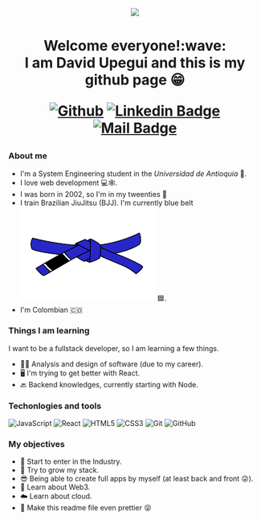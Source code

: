 <p align="center"><img src="https://i.imgur.com/A6bWGFl.gif"/></p>


<h1 align="center">Welcome everyone!:wave: <br/> I am David Upegui and this is my github page 😁</p>

[![Github](https://img.shields.io/badge/-Github-000?style=flat&logo=Github&logoColor=white)](https://github.com/DavidUpegui)
[![Linkedin Badge](https://img.shields.io/badge/-David_Upegui-blue?style=flat-square&logo=Linkedin&logoColor=white&link=https://www.linkedin.com/in/davidupeguilondono/)](https://www.linkedin.com/in/davidupeguilondono/)
[![Mail Badge](https://img.shields.io/badge/-dupegui2002@gmail.com-c14438?style=flat&logo=Gmail&logoColor=white&link=mailto:dupegui2002@gmail.com)](mailto:dupegui2002@gmail.com)

### About me
- I'm a System Engineering student in the _Universidad de Antioquia_ 🏫.
- I love web development 💻🕸️.
- I was born in 2002, so I'm in my tweenties 🤟
- I train Brazilian JiuJitsu (BJJ). I'm currently blue belt <img src="bjj-removebg-preview.png" alt="BJJ image"/> 🟦.
- I'm Colombian :colombia:

### Things I am learning
I want to be a fullstack developer, so I am learning a few things.
- 🧑‍🔬 Analysis and design of software (due to my career).
- 🖥️ I'm trying to get better with React.
- 🔙 Backend knowledges, currently starting with Node.

### Techonlogies and tools
![JavaScript](https://img.shields.io/badge/-JavaScript-black?style=flat-square&logo=javascript)
![React](https://img.shields.io/badge/-React-black?style=flat-square&logo=react)
![HTML5](https://img.shields.io/badge/-HTML5-black?style=flat-square&logo=html5&logoColor=white)
![CSS3](https://img.shields.io/badge/-CSS3-black?style=flat-square&logo=css3)
![Git](https://img.shields.io/badge/-Git-black?style=flat-square&logo=git)
![GitHub](https://img.shields.io/badge/-GitHub-black?style=flat-square&logo=github)

### My objectives

- 👷 Start to enter in the Industry. 
- 🌱 Try to grow my stack.
- 😎 Being able to create full apps by myself (at least back and front 😜).
- 🤖 Learn about Web3. 
- ☁️ Learn about cloud.
- 🌈 Make this readme file even prettier 😝
